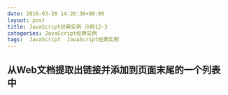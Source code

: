 ```yaml
---
date: 2016-03-28 14:26:30+00:00
layout: post
title: JavaScript经典实例 示例12-3
categories: JavaScript经典实例
tags:  JavaScript  JavaScript经典实例
---
```


从Web文档提取出链接并添加到页面末尾的一个列表中
----------------

<html>
    <head>
        <title>Moving Links</title>
        <style type="text/css">
            ul li
            {
                list-style-type: none;
                padding-bottom: 5px;
            }
            
        </style>
        <script type="text/javascript">
            window.onload = function() {
                var links = document.querySelectorAll('a'),
                    footnote = document.createElement('ul');
                    
                // 针对所有的链接
                for (var i = 0; i < links.length; i++) {
                    
                    // 获取父节点
                    var parent = links[i].parentNode,
                    
                    // 创建编号索引文本
                        num = document.createTextNode(i + 1),
                        sup = document.createElement('sup');
                    sup.appendChild(num);
                    
                    // 处理子节点
                    var children = links[i].childNodes;
                    
                    for (var j = 0; j < children.length; j++) {
                        var newChild = children[j].cloneNode(true);
                        
                        parent.insertBefore(newChild, links[i]);
                    }
                    
                    // 添加上标编号
                    var sup2 = sup.cloneNode(true);
                    
                    parent.insertBefore(sup2, links[i]);
                    
                    // 添加到脚注的一个链接
                    var li = document.createElement('li');
                    
                    li.appendChild(sup);
                    li.appendChild(links[i]);
                    footnote.appendChild(li);
                }
                
                document.getElementsByTagName('body')[0].appendChild(footnote);
            }
                        
        </script>
    </head>
    <body>
        <div id="target">
            <p>
                A favorite place of mine to visit in St. Louis is the 
                <a href="http://www.mobot.org/">Missouri Botanical Gardens</a>
                Great flowers all year round, though, are the 
                <a href="http://stlzoo.org/">St. Louis Zoo</a>, the 
                <a href="http://www.nps.gov/jeff/index.htm"><em>Gateway Arch</em></a>
                , the <a href="http://www.citygardenstl.org/">City Garden</a>
                , and the <a href="http://mdc.mo.gov/areas/cnc/powder/">Powder Valley Conservation Nature Center</a>
            </p>
        </div>
    </body>
</html>

源码如下：

``` javascript
<!DOCTYPE html>
<html>
    <head>
        <title>Moving Links</title>
        <style type="text/css">
            ul li
            {
                list-style-type: none;
                padding-bottom: 5px;
            }
            
        </style>
        <script type="text/javascript">
            window.onload = function() {
                var links = document.querySelectorAll('a'),
                    footnote = document.createElement('ul');
                    
                // 针对所有的链接
                for (var i = 0; i < links.length; i++) {
                    
                    // 获取父节点
                    var parent = links[i].parentNode,
                    
                    // 创建编号索引文本
                        num = document.createTextNode(i + 1),
                        sup = document.createElement('sup');
                    sup.appendChild(num);
                    
                    // 处理子节点
                    var children = links[i].childNodes;
                    
                    for (var j = 0; j < children.length; j++) {
                        var newChild = children[j].cloneNode(true);
                        
                        parent.insertBefore(newChild, links[i]);
                    }
                    
                    // 添加上标编号
                    var sup2 = sup.cloneNode(true);
                    
                    parent.insertBefore(sup2, links[i]);
                    
                    // 添加到脚注的一个链接
                    var li = document.createElement('li');
                    
                    li.appendChild(sup);
                    li.appendChild(links[i]);
                    footnote.appendChild(li);
                }
                
                document.getElementsByTagName('body')[0].appendChild(footnote);
            }
                        
        </script>
    </head>
    <body>
        <div id="target">
            <p>
                A favorite place of mine to visit in St. Louis is the 
                <a href="http://www.mobot.org/">Missouri Botanical Gardens</a>
                Great flowers all year round, though, are the 
                <a href="http://stlzoo.org/">St. Louis Zoo</a>, the 
                <a href="http://www.nps.gov/jeff/index.htm"><em>Gateway Arch</em></a>
                , the <a href="http://www.citygardenstl.org/">City Garden</a>
                , and the <a href="http://mdc.mo.gov/areas/cnc/powder/">Powder Valley Conservation Nature Center</a>
            </p>
        </div>
    </body>
</html>
``` 
